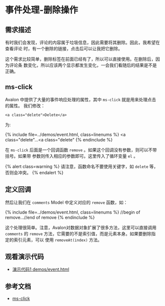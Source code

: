 # 事件处理-删除操作

## 需求描述

有时我们会发现，评论的内容属于垃圾信息，因此需要将其删除。因此，我希望在查看评论
时，有一个删除的链接，点击后可以让我把它删除。

这个需求比较简单，删除标签在前面已经有了，所以可以直接使用。在删除后，因为评论条
数变化，所以应该两个显示都发生变化，一会我们看随后的结果是不是正确。

## ms-click

Avalon 中提供了大量的事件响应处理的属性，其中 `ms-click` 就是用来处理点击的属性。
我们修改：

```
<a class="delete">Delete</a>
```

为:

{% include file=../demos/event.html, class=linenums %}
<a class="delete"...<a class="delete"
{% endinclude %}

在 `ms-click` 后面是一个回调函数 `remove` 。如果这个回调没有参数，则可以不带括号。如果带
参数则传入相应的参数即可。这里传入了循环变量 `el` 。

{% alert class=warning %}
请注意，函数命名不要使用关键字，如 `delete` 等，否则会冲突。
{% endalert %}

## 定义回调

然后让我们在 `comments` Model 中定义对应的 `remove` 函数，如：

{% include file=../demos/event.html, class=linenums %}
//begin of remove...//end of remove
{% endinclude %}

这个处理很简单。注意，Avalon对数据对象扩展了很多方法，这里可以直接调用 `comments` 
的 `remove` 方法，它需要的不是索引值，而是元素本身。如果要删除指定的索引元素，可以
使用 `removeAt(index)` 方法。

## 观看演示代码

* [演示代码1 demos/event.html](../demos/event.html)

## 参考文档

* [ms-click][1]

[1]: http://www.cnblogs.com/rubylouvre/p/3181291.html#top10
